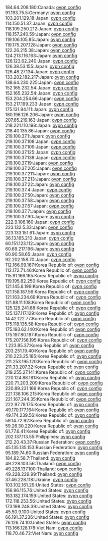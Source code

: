 184.64.208.180:Canada: [ovpn config](vpn/184_64_208_180.ovpn)  
91.193.75.5:Germany: [ovpn config](vpn/91_193_75_5.ovpn)  
103.201.129.18:Japan: [ovpn config](vpn/103_201_129_18.ovpn)  
114.150.51.37:Japan: [ovpn config](vpn/114_150_51_37.ovpn)  
118.109.250.212:Japan: [ovpn config](vpn/118_109_250_212.ovpn)  
118.157.240.59:Japan: [ovpn config](vpn/118_157_240_59.ovpn)  
119.106.105.85:Japan: [ovpn config](vpn/119_106_105_85.ovpn)  
119.175.207.128:Japan: [ovpn config](vpn/119_175_207_128.ovpn)  
122.26.215.38:Japan: [ovpn config](vpn/122_26_215_38.ovpn)  
124.213.116.163:Japan: [ovpn config](vpn/124_213_116_163.ovpn)  
126.123.62.240:Japan: [ovpn config](vpn/126_123_62_240.ovpn)  
126.38.53.155:Japan: [ovpn config](vpn/126_38_53_155.ovpn)  
126.48.27.134:Japan: [ovpn config](vpn/126_48_27_134.ovpn)  
133.202.182.217:Japan: [ovpn config](vpn/133_202_182_217.ovpn)  
138.64.230.225:Japan: [ovpn config](vpn/138_64_230_225.ovpn)  
152.165.232.54:Japan: [ovpn config](vpn/152_165_232_54.ovpn)  
152.165.232.54:Japan: [ovpn config](vpn/152_165_232_54.ovpn)  
153.204.254.66:Japan: [ovpn config](vpn/153_204_254_66.ovpn)  
153.217.199.233:Japan: [ovpn config](vpn/153_217_199_233.ovpn)  
175.131.94.111:Japan: [ovpn config](vpn/175_131_94_111.ovpn)  
180.196.126.206:Japan: [ovpn config](vpn/180_196_126_206.ovpn)  
207.65.219.163:Japan: [ovpn config](vpn/207_65_219_163.ovpn)  
218.221.110.198:Japan: [ovpn config](vpn/218_221_110_198.ovpn)  
218.40.135.86:Japan: [ovpn config](vpn/218_40_135_86.ovpn)  
219.100.37.1:Japan: [ovpn config](vpn/219_100_37_1.ovpn)  
219.100.37.108:Japan: [ovpn config](vpn/219_100_37_108.ovpn)  
219.100.37.109:Japan: [ovpn config](vpn/219_100_37_109.ovpn)  
219.100.37.125:Japan: [ovpn config](vpn/219_100_37_125.ovpn)  
219.100.37.138:Japan: [ovpn config](vpn/219_100_37_138.ovpn)  
219.100.37.19:Japan: [ovpn config](vpn/219_100_37_19.ovpn)  
219.100.37.205:Japan: [ovpn config](vpn/219_100_37_205.ovpn)  
219.100.37.211:Japan: [ovpn config](vpn/219_100_37_211.ovpn)  
219.100.37.213:Japan: [ovpn config](vpn/219_100_37_213.ovpn)  
219.100.37.22:Japan: [ovpn config](vpn/219_100_37_22.ovpn)  
219.100.37.4:Japan: [ovpn config](vpn/219_100_37_4.ovpn)  
219.100.37.50:Japan: [ovpn config](vpn/219_100_37_50.ovpn)  
219.100.37.58:Japan: [ovpn config](vpn/219_100_37_58.ovpn)  
219.100.37.67:Japan: [ovpn config](vpn/219_100_37_67.ovpn)  
219.100.37.7:Japan: [ovpn config](vpn/219_100_37_7.ovpn)  
219.100.37.90:Japan: [ovpn config](vpn/219_100_37_90.ovpn)  
222.9.106.160:Japan: [ovpn config](vpn/222_9_106_160.ovpn)  
223.132.5.33:Japan: [ovpn config](vpn/223_132_5_33.ovpn)  
223.133.151.61:Japan: [ovpn config](vpn/223_133_151_61.ovpn)  
36.13.165.210:Japan: [ovpn config](vpn/36_13_165_210.ovpn)  
60.151.123.112:Japan: [ovpn config](vpn/60_151_123_112.ovpn)  
60.69.217.196:Japan: [ovpn config](vpn/60_69_217_196.ovpn)  
60.90.58.65:Japan: [ovpn config](vpn/60_90_58_65.ovpn)  
92.202.158.70:Japan: [ovpn config](vpn/92_202_158_70.ovpn)  
112.166.99.167:Korea Republic of: [ovpn config](vpn/112_166_99_167.ovpn)  
112.172.71.46:Korea Republic of: [ovpn config](vpn/112_172_71_46.ovpn)  
115.91.166.165:Korea Republic of: [ovpn config](vpn/115_91_166_165.ovpn)  
119.195.82.250:Korea Republic of: [ovpn config](vpn/119_195_82_250.ovpn)  
121.145.8.199:Korea Republic of: [ovpn config](vpn/121_145_8_199.ovpn)  
121.158.187.56:Korea Republic of: [ovpn config](vpn/121_158_187_56.ovpn)  
121.163.234.69:Korea Republic of: [ovpn config](vpn/121_163_234_69.ovpn)  
121.88.11.108:Korea Republic of: [ovpn config](vpn/121_88_11_108.ovpn)  
125.129.241.68:Korea Republic of: [ovpn config](vpn/125_129_241_68.ovpn)  
125.137.117.129:Korea Republic of: [ovpn config](vpn/125_137_117_129.ovpn)  
14.42.122.77:Korea Republic of: [ovpn config](vpn/14_42_122_77.ovpn)  
175.118.135.58:Korea Republic of: [ovpn config](vpn/175_118_135_58.ovpn)  
175.193.62.140:Korea Republic of: [ovpn config](vpn/175_193_62_140.ovpn)  
175.197.80.187:Korea Republic of: [ovpn config](vpn/175_197_80_187.ovpn)  
175.207.156.195:Korea Republic of: [ovpn config](vpn/175_207_156_195.ovpn)  
1.223.85.37:Korea Republic of: [ovpn config](vpn/1_223_85_37.ovpn)  
203.251.19.40:Korea Republic of: [ovpn config](vpn/203_251_19_40.ovpn)  
210.223.25.185:Korea Republic of: [ovpn config](vpn/210_223_25_185.ovpn)  
211.253.195.120:Korea Republic of: [ovpn config](vpn/211_253_195_120.ovpn)  
211.33.207.32:Korea Republic of: [ovpn config](vpn/211_33_207_32.ovpn)  
219.255.27.141:Korea Republic of: [ovpn config](vpn/219_255_27_141.ovpn)  
220.124.88.181:Korea Republic of: [ovpn config](vpn/220_124_88_181.ovpn)  
220.71.203.209:Korea Republic of: [ovpn config](vpn/220_71_203_209.ovpn)  
220.89.231.169:Korea Republic of: [ovpn config](vpn/220_89_231_169.ovpn)  
221.138.106.215:Korea Republic of: [ovpn config](vpn/221_138_106_215.ovpn)  
221.167.244.35:Korea Republic of: [ovpn config](vpn/221_167_244_35.ovpn)  
222.97.78.175:Korea Republic of: [ovpn config](vpn/222_97_78_175.ovpn)  
49.170.177.164:Korea Republic of: [ovpn config](vpn/49_170_177_164.ovpn)  
49.174.239.56:Korea Republic of: [ovpn config](vpn/49_174_239_56.ovpn)  
59.14.72.92:Korea Republic of: [ovpn config](vpn/59_14_72_92.ovpn)  
59.26.30.220:Korea Republic of: [ovpn config](vpn/59_26_30_220.ovpn)  
61.77.6.41:Korea Republic of: [ovpn config](vpn/61_77_6_41.ovpn)  
202.137.113.55:Philippines: [ovpn config](vpn/202_137_113_55.ovpn)  
212.20.43.37:Russian Federation: [ovpn config](vpn/212_20_43_37.ovpn)  
45.135.135.153:Russian Federation: [ovpn config](vpn/45_135_135_153.ovpn)  
95.189.74.60:Russian Federation: [ovpn config](vpn/95_189_74_60.ovpn)  
184.82.58.7:Thailand: [ovpn config](vpn/184_82_58_7.ovpn)  
49.228.103.56:Thailand: [ovpn config](vpn/49_228_103_56.ovpn)  
49.228.137.100:Thailand: [ovpn config](vpn/49_228_137_100.ovpn)  
49.228.229.99:Thailand: [ovpn config](vpn/49_228_229_99.ovpn)  
37.46.228.118:Ukraine: [ovpn config](vpn/37_46_228_118.ovpn)  
103.102.161.29:United States: [ovpn config](vpn/103_102_161_29.ovpn)  
156.96.115.76:United States: [ovpn config](vpn/156_96_115_76.ovpn)  
163.182.174.159:United States: [ovpn config](vpn/163_182_174_159.ovpn)  
172.118.253.56:United States: [ovpn config](vpn/172_118_253_56.ovpn)  
173.198.248.39:United States: [ovpn config](vpn/173_198_248_39.ovpn)  
45.50.9.100:United States: [ovpn config](vpn/45_50_9_100.ovpn)  
66.191.37.236:United States: [ovpn config](vpn/66_191_37_236.ovpn)  
76.126.74.10:United States: [ovpn config](vpn/76_126_74_10.ovpn)  
113.166.128.178:Viet Nam: [ovpn config](vpn/113_166_128_178.ovpn)  
118.70.46.72:Viet Nam: [ovpn config](vpn/118_70_46_72.ovpn)  
